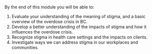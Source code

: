 By the end of this module you will be able to: 
1. Evaluate your understanding of the meaning of stigma, and a basic overview of the overdose crisis in BC.
2. Develop a better understanding of the impacts of stigma and how it influences the overdose crisis.  
3. Recognize stigma in health care settings and the impacts on clients.
4. Investigate ways we can address stigma in our workplaces and communities.

